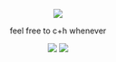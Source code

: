 <div align="center">

![](https://i.imgur.com/hLKdRnN.png)

feel free to c+h whenever

![](https://i.imgur.com/WByKT6g.gif)
![](https://i.imgur.com/dagfmMq.gif)
